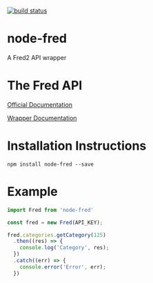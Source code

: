 [![build status](https://travis-ci.org/pastorsj/node-fred.svg?branch=master)](https://travis-ci.org/pastorsj/node-fred)

# node-fred
A Fred2 API wrapper

# The Fred API
[Official Documentation](https://research.stlouisfed.org/docs/api/fred/)

[Wrapper Documentation](https://pastorsj.github.io/node-fred-api/)

# Installation Instructions
```
npm install node-fred --save
```

# Example
``` javascript
import Fred from 'node-fred'

const fred = new Fred(API_KEY);

fred.categories.getCategory(125)
  .then((res) => {
    console.log('Category', res);
  })
  .catch((err) => {
    console.error('Error', err);
  })
```